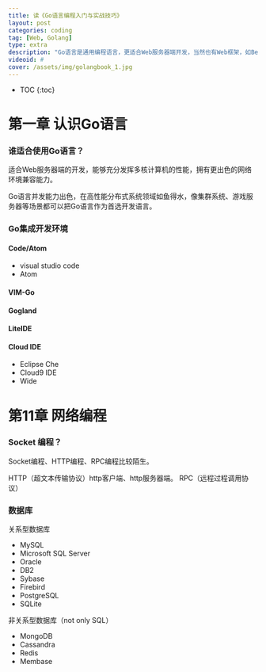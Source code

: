 ```yaml
---
title: 读《Go语言编程入门与实战技巧》
layout: post
categories: coding
tag: [Web, Golang]
type: extra
description: "Go语言是通用编程语言，更适合Web服务器端开发，当然也有Web框架，如Beego、Gorilla，但根据目前的知识和需求，还不需要深入了解。"
videoid: #
cover: /assets/img/golangbook_1.jpg
---
```


* TOC
{:toc}

# 第一章 认识Go语言

### 谁适合使用Go语言？

适合Web服务器端的开发，能够充分发挥多核计算机的性能，拥有更出色的网络环境兼容能力。

Go语言并发能力出色，在高性能分布式系统领域如鱼得水，像集群系统、游戏服务器等场景都可以把Go语言作为首选开发语言。

### Go集成开发环境

#### Code/Atom

- visual studio code
- Atom

#### VIM-Go

#### Gogland
#### LiteIDE

####  Cloud IDE

- Eclipse Che
- Cloud9 IDE
- Wide


# 第11章 网络编程


### Socket 编程？

Socket编程、HTTP编程、RPC编程比较陌生。

HTTP（超文本传输协议）http客户端、http服务器端。
RPC（远程过程调用协议）

### 数据库


关系型数据库

- MySQL
- Microsoft SQL Server
- Oracle
- DB2
- Sybase
- Firebird
- PostgreSQL
- SQLite

非关系型数据库（not only SQL）

- MongoDB
- Cassandra
- Redis
- Membase

